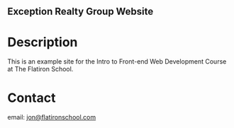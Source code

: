 Exception Realty Group Website 
---

# Description

This is an example site for the Intro to Front-end Web Development Course at The Flatiron School. 

# Contact

email: jon@flatironschool.com